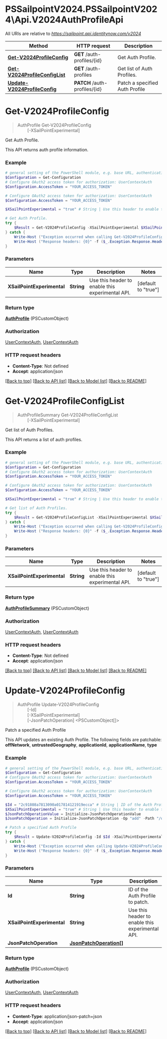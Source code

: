 # PSSailpointV2024.PSSailpointV2024\Api.V2024AuthProfileApi

All URIs are relative to *https://sailpoint.api.identitynow.com/v2024*

Method | HTTP request | Description
------------- | ------------- | -------------
[**Get-V2024ProfileConfig**](V2024AuthProfileApi.md#Get-V2024ProfileConfig) | **GET** /auth-profiles/{id} | Get Auth Profile.
[**Get-V2024ProfileConfigList**](V2024AuthProfileApi.md#Get-V2024ProfileConfigList) | **GET** /auth-profiles | Get list of Auth Profiles.
[**Update-V2024ProfileConfig**](V2024AuthProfileApi.md#Update-V2024ProfileConfig) | **PATCH** /auth-profiles/{id} | Patch a specified Auth Profile


<a id="Get-V2024ProfileConfig"></a>
# **Get-V2024ProfileConfig**
> AuthProfile Get-V2024ProfileConfig<br>
> &nbsp;&nbsp;&nbsp;&nbsp;&nbsp;&nbsp;&nbsp;&nbsp;[-XSailPointExperimental] <String><br>

Get Auth Profile.

This API returns auth profile information.

### Example
```powershell
# general setting of the PowerShell module, e.g. base URL, authentication, etc
$Configuration = Get-Configuration
# Configure OAuth2 access token for authorization: UserContextAuth
$Configuration.AccessToken = "YOUR_ACCESS_TOKEN"

# Configure OAuth2 access token for authorization: UserContextAuth
$Configuration.AccessToken = "YOUR_ACCESS_TOKEN"

$XSailPointExperimental = "true" # String | Use this header to enable this experimental API. (default to "true")

# Get Auth Profile.
try {
    $Result = Get-V2024ProfileConfig -XSailPointExperimental $XSailPointExperimental
} catch {
    Write-Host ("Exception occurred when calling Get-V2024ProfileConfig: {0}" -f ($_.ErrorDetails | ConvertFrom-Json))
    Write-Host ("Response headers: {0}" -f ($_.Exception.Response.Headers | ConvertTo-Json))
}
```

### Parameters

Name | Type | Description  | Notes
------------- | ------------- | ------------- | -------------
 **XSailPointExperimental** | **String**| Use this header to enable this experimental API. | [default to &quot;true&quot;]

### Return type

[**AuthProfile**](AuthProfile.md) (PSCustomObject)

### Authorization

[UserContextAuth](../README.md#UserContextAuth), [UserContextAuth](../README.md#UserContextAuth)

### HTTP request headers

 - **Content-Type**: Not defined
 - **Accept**: application/json

[[Back to top]](#) [[Back to API list]](../README.md#documentation-for-api-endpoints) [[Back to Model list]](../README.md#documentation-for-models) [[Back to README]](../README.md)

<a id="Get-V2024ProfileConfigList"></a>
# **Get-V2024ProfileConfigList**
> AuthProfileSummary Get-V2024ProfileConfigList<br>
> &nbsp;&nbsp;&nbsp;&nbsp;&nbsp;&nbsp;&nbsp;&nbsp;[-XSailPointExperimental] <String><br>

Get list of Auth Profiles.

This API returns a list of auth profiles.

### Example
```powershell
# general setting of the PowerShell module, e.g. base URL, authentication, etc
$Configuration = Get-Configuration
# Configure OAuth2 access token for authorization: UserContextAuth
$Configuration.AccessToken = "YOUR_ACCESS_TOKEN"

# Configure OAuth2 access token for authorization: UserContextAuth
$Configuration.AccessToken = "YOUR_ACCESS_TOKEN"

$XSailPointExperimental = "true" # String | Use this header to enable this experimental API. (default to "true")

# Get list of Auth Profiles.
try {
    $Result = Get-V2024ProfileConfigList -XSailPointExperimental $XSailPointExperimental
} catch {
    Write-Host ("Exception occurred when calling Get-V2024ProfileConfigList: {0}" -f ($_.ErrorDetails | ConvertFrom-Json))
    Write-Host ("Response headers: {0}" -f ($_.Exception.Response.Headers | ConvertTo-Json))
}
```

### Parameters

Name | Type | Description  | Notes
------------- | ------------- | ------------- | -------------
 **XSailPointExperimental** | **String**| Use this header to enable this experimental API. | [default to &quot;true&quot;]

### Return type

[**AuthProfileSummary**](AuthProfileSummary.md) (PSCustomObject)

### Authorization

[UserContextAuth](../README.md#UserContextAuth), [UserContextAuth](../README.md#UserContextAuth)

### HTTP request headers

 - **Content-Type**: Not defined
 - **Accept**: application/json

[[Back to top]](#) [[Back to API list]](../README.md#documentation-for-api-endpoints) [[Back to Model list]](../README.md#documentation-for-models) [[Back to README]](../README.md)

<a id="Update-V2024ProfileConfig"></a>
# **Update-V2024ProfileConfig**
> AuthProfile Update-V2024ProfileConfig<br>
> &nbsp;&nbsp;&nbsp;&nbsp;&nbsp;&nbsp;&nbsp;&nbsp;[-Id] <String><br>
> &nbsp;&nbsp;&nbsp;&nbsp;&nbsp;&nbsp;&nbsp;&nbsp;[-XSailPointExperimental] <String><br>
> &nbsp;&nbsp;&nbsp;&nbsp;&nbsp;&nbsp;&nbsp;&nbsp;[-JsonPatchOperation] <PSCustomObject[]><br>

Patch a specified Auth Profile

This API updates an existing Auth Profile. The following fields are patchable: **offNetwork**, **untrustedGeography**, **applicationId**, **applicationName**, **type**

### Example
```powershell
# general setting of the PowerShell module, e.g. base URL, authentication, etc
$Configuration = Get-Configuration
# Configure OAuth2 access token for authorization: UserContextAuth
$Configuration.AccessToken = "YOUR_ACCESS_TOKEN"

# Configure OAuth2 access token for authorization: UserContextAuth
$Configuration.AccessToken = "YOUR_ACCESS_TOKEN"

$Id = "2c91808a7813090a017814121919ecca" # String | ID of the Auth Profile to patch.
$XSailPointExperimental = "true" # String | Use this header to enable this experimental API. (default to "true")
$JsonPatchOperationValue = Initialize-JsonPatchOperationValue 
$JsonPatchOperation = Initialize-JsonPatchOperation -Op "add" -Path "/description" -Value $JsonPatchOperationValue # JsonPatchOperation[] | 

# Patch a specified Auth Profile
try {
    $Result = Update-V2024ProfileConfig -Id $Id -XSailPointExperimental $XSailPointExperimental -JsonPatchOperation $JsonPatchOperation
} catch {
    Write-Host ("Exception occurred when calling Update-V2024ProfileConfig: {0}" -f ($_.ErrorDetails | ConvertFrom-Json))
    Write-Host ("Response headers: {0}" -f ($_.Exception.Response.Headers | ConvertTo-Json))
}
```

### Parameters

Name | Type | Description  | Notes
------------- | ------------- | ------------- | -------------
 **Id** | **String**| ID of the Auth Profile to patch. | 
 **XSailPointExperimental** | **String**| Use this header to enable this experimental API. | [default to &quot;true&quot;]
 **JsonPatchOperation** | [**JsonPatchOperation[]**](JsonPatchOperation.md)|  | 

### Return type

[**AuthProfile**](AuthProfile.md) (PSCustomObject)

### Authorization

[UserContextAuth](../README.md#UserContextAuth), [UserContextAuth](../README.md#UserContextAuth)

### HTTP request headers

 - **Content-Type**: application/json-patch+json
 - **Accept**: application/json

[[Back to top]](#) [[Back to API list]](../README.md#documentation-for-api-endpoints) [[Back to Model list]](../README.md#documentation-for-models) [[Back to README]](../README.md)

